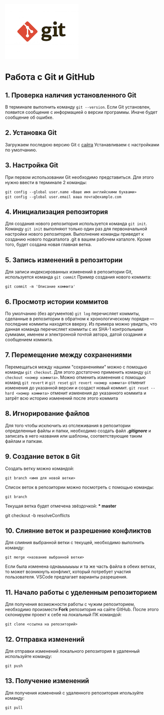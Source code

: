 ![Logo Git](git-logo.png)
# Работа с Git и GitHub
## 1. Проверка наличия установленного Git
В терминале выполнить команду `git --version`.
Если Git установлен, появится сообщение с информацией о версии программы. Иначе будет сообщение об ошибке.

## 2. Установка Git
Загружаем последюю версию Git с [сайта](https://git-scm.com/downloads)
Устанавливаем с настройками по умолчанию.

## 3. Настройка Git
При первом использовании Git необходимо представиться.
Для этого нужно ввести в терминале 2 команды:
```
git config --global user.name «Ваше имя английскими буквами»
git config --global user.email ваша почта@example.com
```
## 4. Инициализация репозитория
Для создания нового репозитория используется команда `git init`. <br>
Команду `git init` выполняют только один раз для первоначальной настройки нового репозитория. Выполнение команды приведет к созданию нового подкаталога .git в вашем рабочем каталоге. Кроме того, будет создана новая главная ветка. 

## 5. Запись изменений в репозитории
Для записи индексированных изменений в репозитории Git, используется команда `git commit`
Пример создания нового коммита:
```
git commit -m 'Описание коммита'
```
## 6. Просмотр истории коммитов
По умолчанию (без аргументов) `git log` перечисляет коммиты, сделанные в репозитории в обратном к хронологическому порядке — последние коммиты находятся вверху. Из примера можно увидеть, что данная команда перечисляет коммиты с их SHA-1 контрольными суммами, именем и электронной почтой автора, датой создания и сообщением коммита.

## 7. Перемещение между сохранениями
Перемещаться между нашими "сохранениями" можно с помощью команды `git checkout`. Для этого достаточно применить команду `git checkout <номер коммита>`.
Можно отменить изменения с помощью команд `git revert` и `git reset` `git revert <номер коммита>` отменит изменения до указанной версии и создаст новый коммит. `git reset --hard <номер коммита>` отменит изменения до указанного коммита и затрёт всю историю изменений после этого коммита

## 8. Игнорирование файлов
Для того чтобы исключить из отслеживания в репозитории определенные файлы и папки, необходимо создать файл ***.gitignore*** и записать в него названия или шаблоны, соответствующие таким файлам и папкам. 

## 9. Создание веток в Git
Создать ветку можно командой:
```
git branch <имя для новой ветки>
```
Список веток в репозитории можно посмотреть с помощью команды:
```
git branch
```
Текущая ветка будет отмечена звёздочкой: 
**\* master**

git checkout -b resolveConflicts

## 10. Слияние веток и разрешение конфликтов
Для слияния выбранной ветки с текущей, необходимо выполнить команду:
```
git merge <название выбранной ветки>
```
Если была изменена однаыыыыыы и та же часть файла в обеих ветках, то может возникнуть конфликт, который потребует участия пользователя. VSCode предлагает варианты разрешения.

## 11. Начало работы с уделенным репозиторием
Для получения возможности работы с чужим репозиторием, необходимо произмести **Fork** репозитория на сайте GitHub. 
После этого склонируем проект к себе на локальный ПК командой:
```
git clone <ссылка на репозиторий>
```

## 12. Отправка изменений
Для отправки изменений локального репозитория в удаленный используйте команду:
```
git push
```

## 13. Получение изменений
Для получения изменений с удаленного репозитория ипользуйте команду:
```
git pull
```

